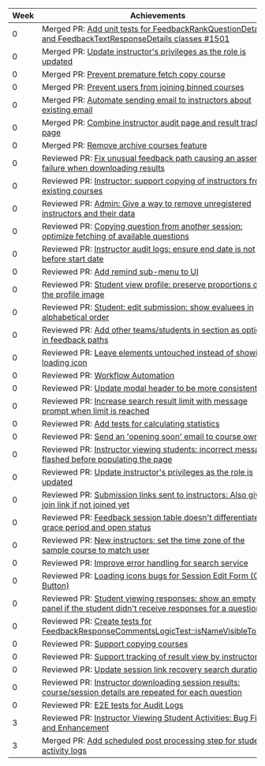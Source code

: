 Week | Achievements
---- | ------------
0 | Merged PR: [Add unit tests for FeedbackRankQuestionDetails and FeedbackTextResponseDetails classes #1501](https://github.com/TEAMMATES/teammates/pull/10868)
0 | Merged PR: [Update instructor's privileges as the role is updated](https://github.com/TEAMMATES/teammates/pull/11258)
0 | Merged PR: [Prevent premature fetch copy course](https://github.com/TEAMMATES/teammates/pull/11378)
0 | Merged PR: [Prevent users from joining binned courses](https://github.com/TEAMMATES/teammates/pull/11814)
0 | Merged PR: [Automate sending email to instructors about existing email](https://github.com/TEAMMATES/teammates/pull/11821)
0 | Merged PR: [Combine instructor audit page and result tracking page](https://github.com/TEAMMATES/teammates/pull/11845)
0 | Merged PR: [Remove archive courses feature](https://github.com/TEAMMATES/teammates/pull/11896)
0 | Reviewed PR: [Fix unusual feedback path causing an assertion failure when downloading results](https://github.com/TEAMMATES/teammates/pull/11932)
0 | Reviewed PR: [Instructor: support copying of instructors from existing courses](https://github.com/TEAMMATES/teammates/pull/11849)
0 | Reviewed PR: [Admin: Give a way to remove unregistered instructors and their data](https://github.com/TEAMMATES/teammates/pull/11582)
0 | Reviewed PR: [Copying question from another session: optimize fetching of available questions](https://github.com/TEAMMATES/teammates/pull/11566)
0 | Reviewed PR: [Instructor audit logs: ensure end date is not before start date](https://github.com/TEAMMATES/teammates/pull/11538)
0 | Reviewed PR: [Add remind sub-menu to UI](https://github.com/TEAMMATES/teammates/pull/11510)
0 | Reviewed PR: [Student view profile: preserve proportions of the profile image](https://github.com/TEAMMATES/teammates/pull/11486)
0 | Reviewed PR: [Student: edit submission: show evaluees in alphabetical order](https://github.com/TEAMMATES/teammates/pull/11482)
0 | Reviewed PR: [Add other teams/students in section as option in feedback paths](https://github.com/TEAMMATES/teammates/pull/11469)
0 | Reviewed PR: [Leave elements untouched instead of showing loading icon](https://github.com/TEAMMATES/teammates/pull/11395)
0 | Reviewed PR: [Workflow Automation](https://github.com/TEAMMATES/teammates/pull/11366)
0 | Reviewed PR: [Update modal header to be more consistent](https://github.com/TEAMMATES/teammates/pull/11340)
0 | Reviewed PR: [Increase search result limit with message prompt when limit is reached](https://github.com/TEAMMATES/teammates/pull/11324)
0 | Reviewed PR: [Add tests for calculating statistics](https://github.com/TEAMMATES/teammates/pull/11291)
0 | Reviewed PR: [Send an 'opening soon' email to course owners](https://github.com/TEAMMATES/teammates/pull/11281)
0 | Reviewed PR: [Instructor viewing students: incorrect message flashed before populating the page](https://github.com/TEAMMATES/teammates/pull/11271)
0 | Reviewed PR: [Update instructor's privileges as the role is updated](https://github.com/TEAMMATES/teammates/pull/11258)
0 | Reviewed PR: [Submission links sent to instructors: Also give join link if not joined yet](https://github.com/TEAMMATES/teammates/pull/11256)
0 | Reviewed PR: [Feedback session table doesn't differentiate grace period and open status](https://github.com/TEAMMATES/teammates/pull/11250)
0 | Reviewed PR: [New instructors: set the time zone of the sample course to match user](https://github.com/TEAMMATES/teammates/pull/11243)
0 | Reviewed PR: [Improve error handling for search service](https://github.com/TEAMMATES/teammates/pull/11241)
0 | Reviewed PR: [Loading icons bugs for Session Edit Form (Copy Button)](https://github.com/TEAMMATES/teammates/pull/11218)
0 | Reviewed PR: [Student viewing responses: show an empty panel if the student didn't receive responses for a question](https://github.com/TEAMMATES/teammates/pull/11190)
0 | Reviewed PR: [Create tests for FeedbackResponseCommentsLogicTest::isNameVisibleToUser](https://github.com/TEAMMATES/teammates/pull/11171)
0 | Reviewed PR: [Support copying courses](https://github.com/TEAMMATES/teammates/pull/11168)
0 | Reviewed PR: [Support tracking of result view by instructors](https://github.com/TEAMMATES/teammates/pull/11158)
0 | Reviewed PR: [Update session link recovery search duration](https://github.com/TEAMMATES/teammates/pull/11155)
0 | Reviewed PR: [Instructor downloading session results: course/session details are repeated for each question](https://github.com/TEAMMATES/teammates/pull/11129)
0 | Reviewed PR: [E2E tests for Audit Logs](https://github.com/TEAMMATES/teammates/pull/11095)
3 | Reviewed PR: [Instructor Viewing Student Activities: Bug Fix and Enhancement](https://github.com/TEAMMATES/teammates/pull/12024)
3 | Merged PR: [Add scheduled post processing step for student activity logs](https://github.com/TEAMMATES/teammates/pull/11857) 